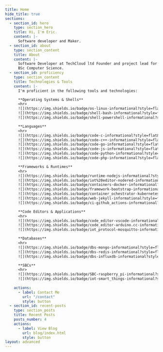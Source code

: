 ```yaml
---
title: Home
hide_title: true
sections:
  - section_id: hero
    type: section_hero
    title: Hi, I'm Eric.
    content: |-
      Software developer and Maker.
  - section_id: about
    type: section_content
    title: About
    content: |-
      Software Developer at TechCloud ltd Founder and project lead for [Agrarian](https://agrarian-iot.github.io). Background in Internet of Things and Embedded systems development.
      BSc Computer Science.
  - section_id: proficiency
    type: section_content
    title: Technologies & Tools
    content: |-
      I'm proficient in the following tools and technologies:

      **Operating Systems & Shells**
      <hr>
      ![](https://img.shields.io/badge/os-linux-informational?style=flat&logo=Linux&logoColor=white&color=2bbc8a)
      ![](https://img.shields.io/badge/shell-bash-informational?style=flat&logo=GNU+Bash&logoColor=white&color=2bbc8a)
      ![](https://img.shields.io/badge/shell-powershell-informational?style=flat&logo=PowerShell&logoColor=white&color=2bbc8a)

      **Languages**
      <hr>
      ![](https://img.shields.io/badge/code-c-informational?style=flat&logo=C&logoColor=white&color=2bbc8a)
      ![](https://img.shields.io/badge/code-c++-informational?style=flat&logo=Cplusplus&logoColor=white&color=2bbc8a)
      ![](https://img.shields.io/badge/code-go-informational?style=flat&logo=Go&logoColor=white&color=2bbc8a)
      ![](https://img.shields.io/badge/code-js-informational?style=flat&logo=JavaScript&logoColor=white&color=2bbc8a)
      ![](https://img.shields.io/badge/code-python-informational?style=flat&logo=Python&logoColor=white&color=2bbc8a)
      ![](https://img.shields.io/badge/code-php-informational?style=flat&logo=PHP&logoColor=white&color=2bbc8a)

      **Frameworks & Runtimes**
      <hr>
      ![](https://img.shields.io/badge/runtime-nodejs-informational?style=flat&logo=Node.js&logoColor=white&color=2bbc8a)
      ![](https://img.shields.io/badge/iot%20editor-nodered-informational?style=flat&logo=Node-RED&logoColor=white&color=2bbc8a)
      ![](https://img.shields.io/badge/containers-docker-informational?style=flat&logo=Docker&logoColor=white&color=2bbc8a)
      ![](https://img.shields.io/badge/framework-bootstrap-informational?style=flat&logo=Bootstrap&logoColor=white&color=2bbc8a)
      ![](https://img.shields.io/badge/container_ochestrator-kubernetes-informational?style=flat&logo=Kubernetes&logoColor=white&color=2bbc8a)
      ![](https://img.shields.io/badge/web-jekyll-informational?style=flat&logo=Jekyll&logoColor=white&color=2bbc8a)
      ![](https://img.shields.io/badge/ci-github_actions-informational?style=flat&logo=Github+Actions&logoColor=white&color=2bbc8a)

      **Code Editors & Applications** 
      <hr>
      ![](https://img.shields.io/badge/code_editor-vscode-informational?style=flat&logo=Visual+Studio+Code&logoColor=white&color=2bbc8a)
      ![](https://img.shields.io/badge/code_editor-arduino.cc-informational?style=flat&logo=Arduino&logoColor=white&color=2bbc8a)
      ![](https://img.shields.io/badge/iot_protocol-mosquitto-informational?style=flat&logo=Eclipse+Mosquitto&logoColor=white&color=2bbc8a)

      **Databases**
      <hr>
      ![](https://img.shields.io/badge/dbs-mongo-informational?style=flat&logo=MongoDB&logoColor=white&color=2bbc8a)
      ![](https://img.shields.io/badge/dbs-redis-informational?style=flat&logo=Redis&logoColor=white&color=2bbc8a)
      ![](https://img.shields.io/badge/dbs-influxdb-informational?style=flat&logo=InfluxDB&logoColor=white&color=2bbc8a)

      **SBCs**
      <hr>
      ![](https://img.shields.io/badge/SBC-raspberry_pi-informational?style=flat&logo=Raspberry+Pi&logoColor=white&color=2bbc8a)
      ![](https://img.shields.io/badge/iot-smart_things-informational?style=flat&logo=SmartThings&logoColor=white&color=2bbc8a)
    
    actions:
      - label: Contact Me
        url: "/contact"
        style: button
  - section_id: recent-posts
    type: section_posts
    title: Recent Posts
    posts_number: 4
    actions:
      - label: View Blog
        url: blog/index.html
        style: button
layout: advanced
---
```

